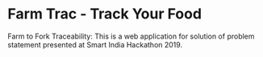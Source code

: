 # Farm Trac - Track Your Food
Farm to Fork Traceability:
This is a web application for solution of problem statement presented at Smart India Hackathon 2019.
